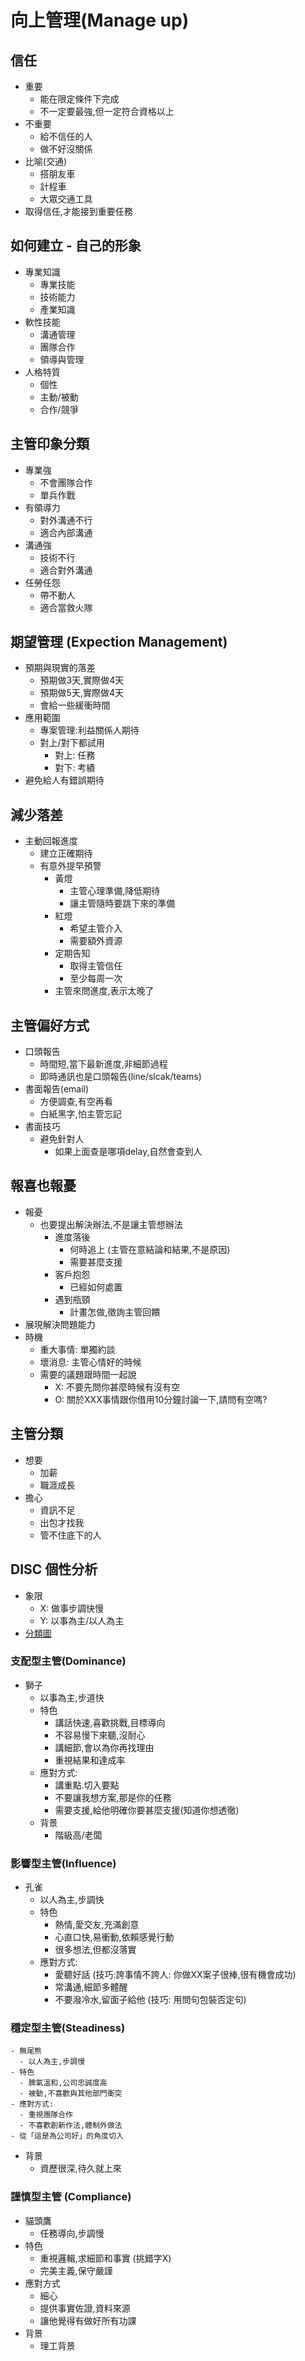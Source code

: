 # 向上管理(Manage up)
## 信任
- 重要
  - 能在限定條件下完成
  - 不一定要最強,但一定符合資格以上
- 不重要
  - 給不信任的人
  - 做不好沒關係
- 比喻(交通)
  - 搭朋友車
  - 計程車
  - 大眾交通工具
- 取得信任,才能接到重要任務

## 如何建立 - 自己的形象
- 專業知識
  - 專業技能
  - 技術能力
  - 產業知識
- 軟性技能
  - 溝通管理
  - 團隊合作
  - 領導與管理
- 人格特質
  - 個性
  - 主動/被動
  - 合作/競爭
  
## 主管印象分類
- 專業強
  - 不會團隊合作
  - 單兵作戰  
- 有領導力
  - 對外溝通不行
  - 適合內部溝通
- 溝通強
  - 技術不行
  - 適合對外溝通
- 任勞任怨
  - 帶不動人
  - 適合當救火隊
  
## 期望管理 (Expection Management)
- 預期與現實的落差
  - 預期做3天,實際做4天
  - 預期做5天,實際做4天
  - 會給一些緩衝時間
- 應用範圍
  - 專案管理:利益關係人期待
  - 對上/對下都試用
    - 對上: 任務
	- 對下: 考績
- 避免給人有錯誤期待

## 減少落差
- 主動回報進度
  - 建立正確期待
  - 有意外提早預警
    - 黃燈
	  - 主管心理準備,降低期待
	  - 讓主管隨時要跳下來的準備
	- 紅燈
	  - 希望主管介入
	  - 需要額外資源
	- 定期告知
	  - 取得主管信任
	  - 至少每周一次
	- 主管來問進度,表示太晚了
## 主管偏好方式
  - 口頭報告
    - 時間短,當下最新進度,非細節過程
    - 即時通訊也是口頭報告(line/slcak/teams)
  - 書面報告(email)
    - 方便調查,有空再看
	- 白紙黑字,怕主管忘記
  - 書面技巧
    - 避免針對人
	  - 如果上面查是哪項delay,自然會查到人
## 報喜也報憂
  - 報憂
	- 也要提出解決辦法,不是讓主管想辦法
	  - 進度落後
		- 何時追上 (主管在意結論和結果,不是原因)
		- 需要甚麼支援
	  - 客戶抱怨
		- 已經如何處置
	  - 遇到瓶頸
		- 計畫怎做,徵詢主管回饋
   - 展現解決問題能力
   - 時機
     - 重大事情: 單獨約談
	 - 壞消息: 主管心情好的時候
	 - 需要的議題跟時間一起說
	   - X: 不要先問你甚麼時候有沒有空
	   - O: 關於XXX事情跟你借用10分鐘討論一下,請問有空嗎?

## 主管分類
- 想要
  - 加薪
  - 職涯成長
- 擔心
  - 資訊不足
  - 出包才找我
  - 管不住底下的人
  
## DISC 個性分析
- 象限
  - X: 做事步調快慢
  - Y: 以事為主/以人為主
- [分類圖](https://i.imgur.com/4FIfPn7.png)
### 支配型主管(Dominance)
  - 獅子
    - 以事為主,步道快
	- 特色
	  - 講話快速,喜歡挑戰,目標導向
	  - 不容易慢下來聽,沒耐心
	  - 講細節,會以為你再找理由
	  - 重視結果和達成率
	- 應對方式:
      - 講重點.切入要點
	  - 不要讓我想方案,那是你的任務
	  - 需要支援,給他明確你要甚麼支援(知道你想透徹)
	- 背景
	  - 階級高/老闆
	  
### 影響型主管(Influence)
  - 孔雀
    - 以人為主,步調快
	- 特色
	  - 熱情,愛交友,充滿創意
	  - 心直口快,易衝動,依賴感覺行動
	  - 很多想法,但都沒落實
	- 應對方式:
      - 愛聽好話 (技巧:誇事情不誇人: 你做XX案子很棒,很有機會成功)	
	  - 常溝通,細節多體醒
	  - 不要潑冷水,留面子給他 (技巧: 用問句包裝否定句)

	  
### 穩定型主管(Steadiness)  
	- 無尾熊
	  - 以人為主,步調慢
	- 特色
	  - 脾氣溫和,公司忠誠度高
	  - 被動,不喜歡與其他部門衝突
	- 應對方式:
	  - 重視團隊合作
	  - 不喜歡創新作法,體制外做法
    - 從「這是為公司好」的角度切入
  - 背景
    - 資歷很深,待久就上來
	
### 謹慎型主管 (Compliance)
  - 貓頭鷹
    - 任務導向,步調慢
  - 特色
    - 重視邏輯,求細節和事實 (挑錯字X)
	- 完美主義,保守嚴謹
  - 應對方式
    - 細心
	- 提供事實佐證,資料來源
	- 讓他覺得有做好所有功課
  - 背景
    - 理工背景
